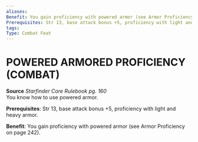 ```yaml
---
aliases: 
Benefit: You gain proficiency with powered armor (see Armor Proficiency on page 242).
Prerequisites: Str 13, base attack bonus +5, proficiency with light and heavy armor.
tags: 
Type: Combat Feat
---
```

# POWERED ARMORED PROFICIENCY (COMBAT)
**Source** _Starfinder Core Rulebook pg. 160_  
You know how to use powered armor.

**Prerequisites**: Str 13, base attack bonus +5, proficiency with light and heavy armor.

**Benefit**: You gain proficiency with powered armor (see Armor Proficiency on page 242).


